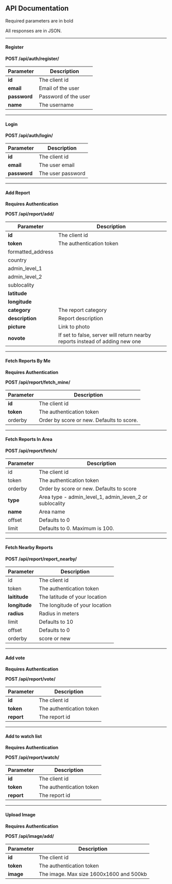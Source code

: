 ## API Documentation

Required parameters are in bold

All responses are in JSON.

---
#### Register

__POST /api/auth/register/__

Parameter 		| Description
----------------|---------------------
__id__			| The client id
__email__		| Email of the user
__password__	| Password of the user
__name__ 		| The username

---
#### Login

__POST /api/auth/login/__

Parameter		| Description
----------------|------------------
__id__			| The client id
__email__ 		| The user email
__password__ 	| The user password

---
#### Add Report

__Requires Authentication__

__POST /api/report/add/__

Parameter				| Description
------------------------|------------------
__id__					| The client id
__token__ 				| The authentication token
formatted_address	 	| 
country					| 
admin_level_1			|
admin_level_2			|
sublocality				|
__latitude__			|
__longitude__			|
__category__			| The report category
__description__			| Report description
__picture__				| Link to photo
__novote__				| If set to false, server will return nearby reports instead of adding new one

---
#### Fetch Reports By Me

__Requires Authentication__

__POST /api/report/fetch_mine/__

Parameter				| Description
------------------------|------------------
__id__					| The client id
__token__ 				| The authentication token
orderby					| Order by score or new. Defaults to score.

---
#### Fetch Reports In Area

__POST /api/report/fetch/__

Parameter				| Description
------------------------|------------------
id						| The client id
token 					| The authentication token
orderby					| Order by score or new. Defaults to score
__type__				| Area type - admin_level_1, admin_leven_2 or sublocality
__name__				| Area name
offset					| Defaults to 0
limit					| Defaults to 0. Maximum is 100.

---
#### Fetch Nearby Reports

__POST /api/report/report_nearby/__

Parameter				| Description
------------------------|------------------
id						| The client id
token 					| The authentication token
__laititude__			| The latitude of your location
__longitude__			| The longitude of your location
__radius__				| Radius in meters
limit					| Defaults to 10
offset					| Defaults to 0
orderby					| score or new

---
#### Add vote

__Requires Authentication__

__POST /api/report/vote/__

Parameter				| Description
------------------------|------------------
__id__					| The client id
__token__ 				| The authentication token
__report__				| The report id

---
#### Add to watch list

__Requires Authentication__

__POST /api/report/watch/__

Parameter				| Description
------------------------|------------------
__id__					| The client id
__token__ 				| The authentication token
__report__				| The report id

---
#### Upload Image

__Requires Authentication__

__POST /api/image/add/__

Parameter				| Description
------------------------|------------------
__id__					| The client id
__token__ 				| The authentication token
__image__				| The image. Max size 1600x1600 and 500kb

